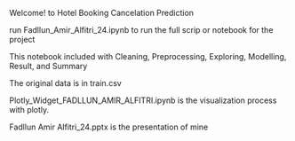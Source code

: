 Welcome! to Hotel Booking Cancelation Prediction

run Fadllun_Amir_Alfitri_24.ipynb to run the full scrip or notebook for the project

This notebook included with Cleaning, Preprocessing, Exploring, Modelling, Result, and Summary

The original data is in train.csv

Plotly_Widget_FADLLUN_AMIR_ALFITRI.ipynb is the visualization process with plotly.

Fadllun Amir Alfitri_24.pptx is the presentation of mine

